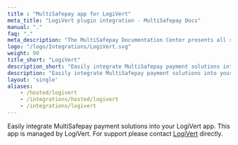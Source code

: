 ```yaml
---
title : "MultiSafepay app for LogiVert"
meta_title: "LogiVert plugin integration - MultiSafepay Docs"
manual: "."
faq: "."
meta_description: "The MultiSafepay Documentation Center presents all relevant information about our Plugins and API. You can also find support pages for payment methods, tools and general questions as well as the contact details of our Support and Integration Teams."
logo: "/logo/Integrations/LogiVert.svg"
weight: 90
title_short: "LogiVert"
description_short: "Easily integrate MultiSafepay payment solutions into your LogiVert app."
description: "Easily integrate MultiSafepay payment solutions into your LogiVert app. This app is managed by LogiVert. For support please contact [LogiVert](https://www.logivert.com/nl/ons-bedrijf/c-2) directly."
layout: 'single'
aliases: 
    - /hosted/logivert
    - /integrations/hosted/logivert
    - /integrations/logivert
---
```


Easily integrate MultiSafepay payment solutions into your LogiVert app. This app is managed by LogiVert. For support please contact [LogiVert](https://www.logivert.com/nl/ons-bedrijf/c-2) directly.

